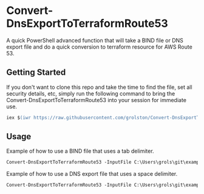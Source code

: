 # Convert-DnsExportToTerraformRoute53

A quick PowerShell advanced function that will take a BIND file or DNS export file and do a quick conversion to terraform resource for AWS Route 53.

## Getting Started

If you don't want to clone this repo and take the time to find the file, set all security details, etc, simply run the following command to bring the Convert-DnsExportToTerraformRoute53 into your session for immediate use.

```ps
iex $(iwr https://raw.githubusercontent.com/grolston/Convert-DnsExportToTerraformRoute53/master/Convert-DnsExportToTerraformRoute53.ps1 -UseBasicParsing).Content
```

## Usage

Example of how to use a BIND file that uses a tab delimiter.

```ps
Convert-DnsExportToTerraformRoute53 -InputFile C:\Users\grols\git\example.com.txt -OutputFile C:\Users\grols\git\example.tf -ZoneName 'example.com' -Delimiter tab
```

Example of how to use a DNS export file that uses a space delimiter.

```ps
Convert-DnsExportToTerraformRoute53 -InputFile C:\Users\grols\git\example.com.txt -OutputFile C:\Users\grols\git\example.tf -ZoneName 'example.com' -Delimiter space
```
